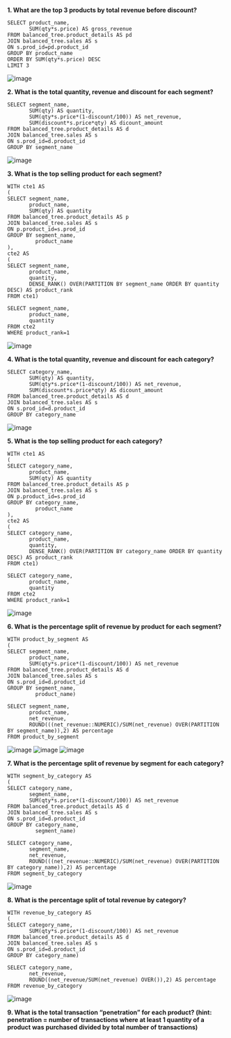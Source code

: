 __1. What are the top 3 products by total revenue before discount?__
```
SELECT product_name, 
       SUM(qty*s.price) AS gross_revenue
FROM balanced_tree.product_details AS pd
JOIN balanced_tree.sales AS s
ON s.prod_id=pd.product_id
GROUP BY product_name
ORDER BY SUM(qty*s.price) DESC
LIMIT 3
```
![image](https://user-images.githubusercontent.com/89729029/137051210-5cc86e66-930b-483d-aa33-466dc1d0ae72.png)

__2. What is the total quantity, revenue and discount for each segment?__
```
SELECT segment_name, 
       SUM(qty) AS quantity, 
       SUM(qty*s.price*(1-discount/100)) AS net_revenue, 
       SUM(discount*s.price*qty) AS dicount_amount 
FROM balanced_tree.product_details AS d                                  
JOIN balanced_tree.sales AS s
ON s.prod_id=d.product_id
GROUP BY segment_name                                                            
```
![image](https://user-images.githubusercontent.com/89729029/137051673-12e7cb3f-3ae0-4306-b380-fb87346fbd5a.png)

__3. What is the top selling product for each segment?__
```
WITH cte1 AS 
(
SELECT segment_name, 
       product_name, 
       SUM(qty) AS quantity 
FROM balanced_tree.product_details AS p
JOIN balanced_tree.sales AS s
ON p.product_id=s.prod_id
GROUP BY segment_name, 
         product_name
),
cte2 AS 
(
SELECT segment_name, 
       product_name, 
       quantity, 
       DENSE_RANK() OVER(PARTITION BY segment_name ORDER BY quantity DESC) AS product_rank
FROM cte1)

SELECT segment_name, 
       product_name, 
       quantity
FROM cte2
WHERE product_rank=1                     
```
![image](https://user-images.githubusercontent.com/89729029/137053099-0bef0cf7-3fe4-43be-8f36-ba05466184ed.png)

__4. What is the total quantity, revenue and discount for each category?__
```
SELECT category_name, 
       SUM(qty) AS quantity, 
       SUM(qty*s.price*(1-discount/100)) AS net_revenue, 
       SUM(discount*s.price*qty) AS dicount_amount 
FROM balanced_tree.product_details AS d                                  
JOIN balanced_tree.sales AS s
ON s.prod_id=d.product_id
GROUP BY category_name     
```
![image](https://user-images.githubusercontent.com/89729029/137053371-8fca56d9-baea-451a-b33e-beea70693db1.png)

__5. What is the top selling product for each category?__
```
WITH cte1 AS 
(
SELECT category_name, 
       product_name, 
       SUM(qty) AS quantity 
FROM balanced_tree.product_details AS p
JOIN balanced_tree.sales AS s
ON p.product_id=s.prod_id
GROUP BY category_name, 
         product_name
),
cte2 AS 
(
SELECT category_name, 
       product_name, 
       quantity, 
       DENSE_RANK() OVER(PARTITION BY category_name ORDER BY quantity DESC) AS product_rank
FROM cte1)

SELECT category_name, 
       product_name, 
       quantity
FROM cte2
WHERE product_rank=1  
```
![image](https://user-images.githubusercontent.com/89729029/137053645-1bc45a47-c4d4-4f0c-a9d2-ac415188081f.png)

__6. What is the percentage split of revenue by product for each segment?__
```
WITH product_by_segment AS 
(
SELECT segment_name, 
       product_name,
       SUM(qty*s.price*(1-discount/100)) AS net_revenue 
FROM balanced_tree.product_details AS d                                  
JOIN balanced_tree.sales AS s
ON s.prod_id=d.product_id
GROUP BY segment_name, 
         product_name)

SELECT segment_name, 
       product_name, 
       net_revenue, 
       ROUND(((net_revenue::NUMERIC)/SUM(net_revenue) OVER(PARTITION BY segment_name)),2) AS percentage
FROM product_by_segment                  
```
![image](https://user-images.githubusercontent.com/89729029/137054466-c2314a00-a2ed-4cfe-b783-dc637366dbe3.png)
![image](https://user-images.githubusercontent.com/89729029/137054585-66123285-decb-4dfc-a4b4-abd5aa89821a.png)
![image](https://user-images.githubusercontent.com/89729029/137054636-9a498a68-e696-41b9-bb75-8f8a8cc5cef8.png)

__7. What is the percentage split of revenue by segment for each category?__
```
WITH segment_by_category AS 
(
SELECT category_name, 
       segment_name,
       SUM(qty*s.price*(1-discount/100)) AS net_revenue 
FROM balanced_tree.product_details AS d                                  
JOIN balanced_tree.sales AS s
ON s.prod_id=d.product_id
GROUP BY category_name, 
         segment_name)

SELECT category_name, 
       segment_name, 
       net_revenue, 
       ROUND(((net_revenue::NUMERIC)/SUM(net_revenue) OVER(PARTITION BY category_name)),2) AS percentage
FROM segment_by_category                   
```
![image](https://user-images.githubusercontent.com/89729029/137055053-54ae5160-66bf-40ce-ae5b-21f591f9ea8f.png)

__8. What is the percentage split of total revenue by category?__
```
WITH revenue_by_category AS 
(
SELECT category_name, 
       SUM(qty*s.price*(1-discount/100)) AS net_revenue
FROM balanced_tree.product_details AS d                             
JOIN balanced_tree.sales AS s
ON s.prod_id=d.product_id
GROUP BY category_name)
                         
SELECT category_name, 
       net_revenue, 
       ROUND((net_revenue/SUM(net_revenue) OVER()),2) AS percentage
FROM revenue_by_category       
```
![image](https://user-images.githubusercontent.com/89729029/137056989-dc0d7819-4fe3-47f0-af08-73f50e3db7de.png)

__9. What is the total transaction “penetration” for each product? (hint: penetration = number of transactions where at least 1 quantity of a product was purchased divided by total number of transactions)__

